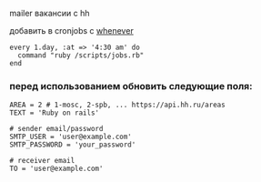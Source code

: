 mailer вакансии с hh

добавить в cronjobs с [whenever](https://github.com/javan/whenever)

```
every 1.day, :at => '4:30 am' do
  command "ruby /scripts/jobs.rb"
end
```

### перед использованием обновить следующие поля:

```
AREA = 2 # 1-mosc, 2-spb, ... https://api.hh.ru/areas
TEXT = 'Ruby on rails'

# sender email/password
SMTP_USER = 'user@example.com'
SMTP_PASSWORD = 'your_password'

# receiver email
TO = 'user@example.com'
```

